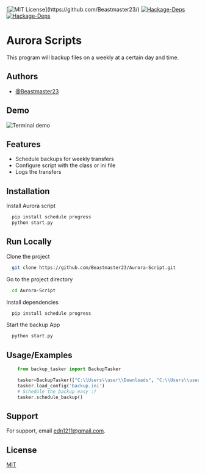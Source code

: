 [![MIT License](https://img.shields.io/apm/l/atomic-design-ui.svg?)](https://github.com/Beastmaster23/)
[![Hackage-Deps](https://img.shields.io/hackage-deps/v/schedule?label=schedule)](https://github.com/Beastmaster23/)
[![Hackage-Deps](https://img.shields.io/hackage-deps/v/progress?label=progress)](https://github.com/Beastmaster23/)
# Aurora Scripts

This program will backup files on a weekly at a certain day and time.


## Authors

- [@Beastmaster23](https://github.com/Beastmaster23)


## Demo

![Terminal demo](https://github.com/Beastmaster23/Aurora-Script/tree/master/terminal.gif)


## Features

- Schedule backups for weekly transfers
- Configure script with the class or ini file
- Logs the transfers


## Installation

Install Aurora script

```bash
  pip install schedule progress
  python start.py
```
    
## Run Locally

Clone the project

```bash
  git clone https://github.com/Beastmaster23/Aurora-Script.git
```

Go to the project directory

```bash
  cd Aurora-Script
```

Install dependencies

```bash
  pip install schedule progress
```

Start the backup App

```bash
  python start.py
```


## Usage/Examples

```Python
    from backup_tasker import BackupTasker

    tasker=BackupTasker(["C:\\Users\\user\\Downloads", "C:\\Users\\user\\Desktop"], ["C:\\Users\\user\\backup"], 0)
    tasker.load_config('backup.ini')
    # Schedule the backup easy :)
    tasker.schedule_backup()
```


## Support

For support, email edn1211@gmail.com.


## License

[MIT](https://choosealicense.com/licenses/mit/)

